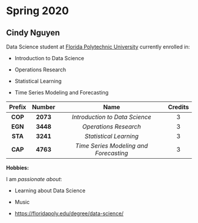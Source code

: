 # Spring 2020

## Cindy Nguyen


Data Science student at [Florida Polytechnic University](https://www.floridapoly.edu) currently enrolled in: 

- Introduction to Data Science

- Operations Research

- Statistical Learning

- Time Series Modeling and Forecasting


|Prefix  | Number | Name   | Credits|
|:------:|:------:|:------:|:------:|
|**COP** |**2073**|_Introduction to Data Science_| 3 |
|**EGN** |**3448**|_Operations Research_| 3 |
|**STA** |**3241**|_Statistical Learning_| 3 |
|**CAP** |**4763**|_Time Series Modeling and Forecasting_| 3 |




**Hobbies:**

I am _passionate about_: 

- Learning about Data Science

- Music

- <https://floridapoly.edu/degree/data-science/>
